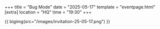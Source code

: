 +++
title = "Bug Mode"
date = "2025-05-17"
template = "eventpage.html"
[extra]
location = "HQ"
time = "19:30"
+++

{{ bigimg(src="/images/invitation-25-05-17.png") }}
